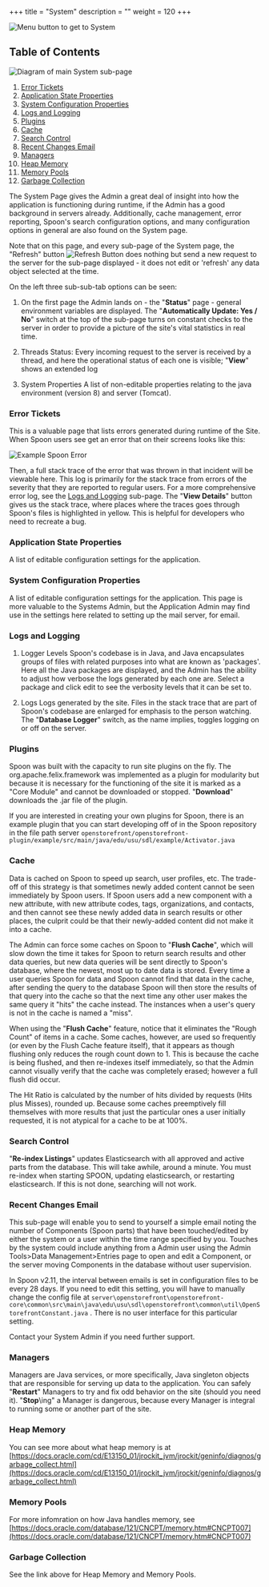 +++
title = "System"
description = ""
weight = 120
+++

![Menu button to get to System](/images/AppAdmin/SystemLocation.png)

## Table of Contents

![Diagram of main System sub-page](/images/AppAdmin/SystemMapping.png)

1. [Error Tickets](/applicationadmin/system/#error-tickets)
1. [Application State Properties](/applicationadmin/system/#application-state-properties)
1. [System Configuration Properties](/applicationadmin/system/#system-configuration-properties)
1. [Logs and Logging](/applicationadmin/system/#logs-and-logging)
1. [Plugins](/applicationadmin/system/#plugins)
1. [Cache](/applicationadmin/system/#cache)
1. [Search Control](/applicationadmin/system/#search-control)
1. [Recent Changes Email](/applicationadmin/system/#recent-changes-email)
1. [Managers](/applicationadmin/system/#managers)
1. [Heap Memory](/applicationadmin/system/#heap-memory)
1. [Memory Pools](/applicationadmin/system/#memory-pools)
1. [Garbage Collection](/applicationadmin/system/#garbage-collection)

The System Page gives the Admin a great deal of insight into how the application is functioning during runtime, if the Admin has a good
background in servers already. Additionally, cache management, error reporting, Spoon's search configuration options, and many configuration options in general are also found on the System page.

Note that on this page, and every sub-page of the System page, the "Refresh" button ![Refresh Button](/images/AppAdmin/RefreshButton.png) does nothing but send a new request to the server for the sub-page displayed - it does not edit or 'refresh' any data object selected at the time.

On the left three sub-sub-tab options can be seen:

1. On the first page the Admin lands on - the "**Status**" page - general environment variables are displayed. The "**Automatically Update: Yes / No**" switch at the top of the sub-page turns on constant checks to the server in order to provide a picture of the site's vital statistics in real time.

2. Threads Status:
   Every incoming request to the server is received by a thread, and here the operational status of each one is visible; "**View**" shows an extended log
3. System Properties
   A list of non-editable properties relating to the java environment (version 8) and server (Tomcat).

### Error Tickets

This is a valuable page that lists errors generated during runtime of the Site. When Spoon users see get an error that on their screens looks like this:

![Example Spoon Error](/images/AppAdmin/submitError.JPG)

Then, a full stack trace of the error that was thrown in that incident will be viewable here. This log is primarily for the stack trace from errors of the severity that they are reported to regular users. For a more comprehensive error log, see the [Logs and Logging](/applicationadmin/system/#logs-and-logging) sub-page. The "**View Details**" button gives us the stack trace, where places where the traces goes through Spoon's files is highlighted in yellow. This is helpful for developers who need to recreate a bug.

### Application State Properties

A list of editable configuration settings for the application.

### System Configuration Properties

A list of editable configuration settings for the application. This page is more valuable to the Systems Admin, but the Application Admin may find use in the settings here related to setting up the mail server, for email.

### Logs and Logging

1. Logger Levels
   Spoon's codebase is in Java, and Java encapsulates groups of files with related purposes into what are known as 'packages'. Here all the Java packages are displayed, and the Admin has the ability to adjust how verbose the logs generated by each one are. Select a package and click edit to see the verbosity levels that it can be set to.

2. Logs
   Logs generated by the site. Files in the stack trace that are part of Spoon's codebase are enlarged for emphasis to the person watching.
   The "**Database Logger**" switch, as the name implies, toggles logging on or off on the server.

### Plugins

Spoon was built with the capacity to run site plugins on the fly. The org.apache.felix.framework was implemented as a plugin for modularity but
because it is necessary for the functioning of the site it is marked as a "Core Module" and cannot be downloaded or stopped. "**Download**" downloads the .jar file of the plugin.

If you are interested in creating your own plugins for Spoon, there is an example plugin that you can start developing off of in the Spoon repository in the file path server `openstorefront/openstorefront-plugin/example/src/main/java/edu/usu/sdl/example/Activator.java`

### Cache

Data is cached on Spoon to speed up search, user profiles, etc. The trade-off of this strategy is that sometimes newly added content cannot be seen immediately by Spoon users. If Spoon users add a new component with a new attribute, with new attribute codes, tags, organizations, and contacts, and then cannot see these newly added data in search results or other places, the culprit could be that their newly-added content did not make it into a cache.

The Admin can force some caches on Spoon to "**Flush Cache**", which will slow down the time it takes for Spoon to return search results and other data queries,
but new data queries will be sent directly to Spoon's database, where the newest, most up to date data is stored. Every time a user queries Spoon for data and Spoon cannot find that data in the cache, after sending the query to the database Spoon will then store the results of that query into the cache so that the next time any other user makes the same query it "hits" the cache instead. The instances when a user's query is not in the cache is named a "miss".

When using the "**Flush Cache**" feature, notice that it eliminates the "Rough Count" of items in a cache. Some caches, however, are used so frequently (or even by the Flush Cache feature itself), that it appears as though flushing only reduces the rough count down to 1. This is because the cache is being flushed, and then re-indexes itself immediately, so that the Admin cannot visually verify that the cache was completely erased; however a full flush did occur.

The Hit Ratio is calculated by the number of hits divided by requests (Hits plus Misses), rounded up. Because some caches preemptively fill themselves with more results that just the particular ones a user initially requested, it is not atypical for a cache to be at 100%.

### Search Control

"**Re-index Listings**" updates Elasticsearch with all approved and active parts from the database. This will take awhile, around a minute. You must re-index when starting SPOON, updating elasticsearch, or restarting elasticsearch. If this is not done, searching will not work.

### Recent Changes Email

This sub-page will enable you to send to yourself a simple email noting the number of Components (Spoon parts) that have been touched/edited by either the system or a user within the time range specified by you. Touches by the system could include anything from a Admin user using the Admin Tools>Data Management>Entries page to open and edit a Component, or the server moving Components in the database without user supervision.

In Spoon v2.11, the interval between emails is set in configuration files to be every 28 days. If you need to edit this setting, you will have to manually change the config file at `server\openstorefront\openstorefront-core\common\src\main\java\edu\usu\sdl\openstorefront\common\util\OpenStorefrontConstant.java` . There is no user interface for this particular setting.

Contact your System Admin if you need further support.

### Managers

Managers are Java services, or more specifically, Java singleton objects that are responsible for serving up data to the application. You can safely "**Restart**" Managers to try and fix odd behavior on the site (should you need it). "**Stop**\ing" a Manager is dangerous, because every Manager is integral to running some or another part of the site.

### Heap Memory

You can see more about what heap memory is at [https://docs.oracle.com/cd/E13150_01/jrockit_jvm/jrockit/geninfo/diagnos/garbage_collect.html](https://docs.oracle.com/cd/E13150_01/jrockit_jvm/jrockit/geninfo/diagnos/garbage_collect.html)

### Memory Pools

For more infomration on how Java handles memory, see [https://docs.oracle.com/database/121/CNCPT/memory.htm#CNCPT007](https://docs.oracle.com/database/121/CNCPT/memory.htm#CNCPT007)

### Garbage Collection

See the link above for Heap Memory and Memory Pools.
